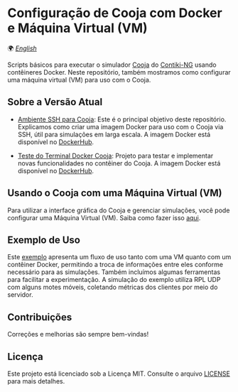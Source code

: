 # **Configuração de Cooja com Docker e Máquina Virtual (VM)**

🌍 *[English](README.md)*

Scripts básicos para executar o simulador [Cooja](https://github.com/contiki-ng/cooja) do [Contiki-NG](https://github.com/contiki-ng/contiki-ng) usando contêineres Docker. Neste repositório, também mostramos como configurar uma máquina virtual (VM) para uso com o Cooja.

## Sobre a Versão Atual

- [Ambiente SSH para Cooja](./ssh-docker-cooja): Este é o principal objetivo deste repositório. Explicamos como criar uma imagem Docker para uso com o Cooja via SSH, útil para simulações em larga escala. A imagem Docker está disponível no [DockerHub](https://hub.docker.com/repository/docker/juniocesarferreira/simulation-cooja/general).

- [Teste do Terminal Docker Cooja](./test-docker-cooja): Projeto para testar e implementar novas funcionalidades no contêiner do Cooja. A imagem Docker está disponível no [DockerHub](https://hub.docker.com/repository/docker/juniocesarferreira/docker-cooja/general).

## Usando o Cooja com uma Máquina Virtual (VM)

Para utilizar a interface gráfica do Cooja e gerenciar simulações, você pode configurar uma Máquina Virtual (VM). Saiba como fazer isso [aqui](./vm/prepare-vm-enviroment.md).

## Exemplo de Uso

Este [exemplo](./example) apresenta um fluxo de uso tanto com uma VM quanto com um contêiner Docker, permitindo a troca de informações entre eles conforme necessário para as simulações. Também incluímos algumas ferramentas para facilitar a experimentação. A simulação do exemplo utiliza RPL UDP com alguns motes móveis, coletando métricas dos clientes por meio do servidor.

## Contribuições

Correções e melhorias são sempre bem-vindas!

## Licença

Este projeto está licenciado sob a Licença MIT. Consulte o arquivo [LICENSE](./LICENSE) para mais detalhes.

